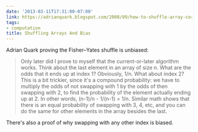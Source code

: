 ```yaml
---
date: '2013-03-11T17:31:00-07:00'
link: https://adrianquark.blogspot.com/2008/09/how-to-shuffle-array-correctly.html
tags:
- computation
title: Shuffling Arrays And Bias
---
```


Adrian Quark proving the Fisher–Yates shuffle is unbiased:

>Only later did I prove to myself that the current-or-later algorithm works. Think about the last element in an array of size n. What are the odds that it ends up at index 1? Obviously, 1/n. What about index 2? This is a bit trickier, since it's a compound probability: we have to multiply the odds of not swapping with 1 by the odds of then swapping with 2, to find the probability of the element actually ending up at 2. In other words, (n-1)/n - 1/(n-1) = 1/n. Similar math shows that there is an equal probability of swapping with 3, 4, etc, and you can do the same for other elements in the array besides the last.

There's also a proof of why swapping with any other index is biased.
